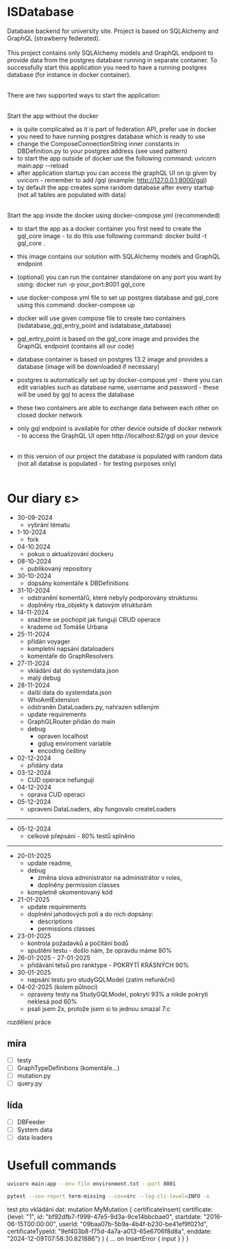 # ISDatabase
Database backend for university site. Project is based on SQLAlchemy and GraphQL (strawberry federated).
<br/><br/>
This project contains only SQLAlchemy models and GraphQL endpoint to provide data from the postgres database running in separate container. To successfully start this application you need to have a running postgres database (for instance in docker container).
<br/><br/>

There are two supported ways to start the application:
<br/><br/>

Start the app without the docker
- is quite complicated as it is part of federation API, prefer use in docker
- you need to have running postgres database which is ready to use
- change the ComposeConnectionString inner constants in DBDefinition.py to your postgres address (see used pattern)
- to start the app outside of docker use the following command:
uvicorn main:app --reload
- after application startup you can access the graphQL UI on ip given by uvicorn - remember to add /gql (example: http://127.0.0.1:8000/gql)
- by default the app creates some random database after every startup (not all tables are populated with data)
<br/><br/>

Start the app inside the docker using docker-compose.yml (recommended)
- to start the app as a docker container you first need to create the gql_core image - to do this use following command:
docker build -t gql_core .
- this image contains our solution with SQLAlchemy models and GraphQL endpoint
- (optional) you can run the container standalone on any port you want by using: docker run -p your_port:8001 gql_core
- use docker-compose.yml file to set up postgres database and gql_core using this command:
docker-compose up
- docker will use given compose file to create two containers (isdatabase_gql_entry_point and isdatabase_database)
- gql_entry_point is based on the gql_core image and provides the GraphQL endpoint (contains all our code)
- database container is based on postgres 13.2 image and provides a database (image will be downloaded if necessary)
- postgres is automatically set up by docker-compose.yml - there you can edit variables such as database name, username and password - these will be used by gql to acess the database
- these two containers are able to exchange data between each other on closed docker network
- only gql endpoint is available for other device outside of docker network - to access the GraphQL UI open http://localhost:82/gql on your device
<br/><br/>

- in this version of our project the database is populated with random data (not all databse is populated - for testing purposes only)
<br/><br/>

# Our diary ε>
- 30-09-2024 
  - vybrání tématu
- 1-10-2024 
  - fork
- 04-10.2024 
  - pokus o aktualizování dockeru
- 08-10-2024
  - publikovaný repository
- 30-10-2024
  - dopsány komentáře k DBDefinitions
- 31-10-2024
  - odstranění komentářů, které nebyly podporovány strukturou
  - doplněny rba_objekty k datovým strukturám
- 14-11-2024
  - snažíme se pochopit jak fungují CRUD operace 
  - krademe od Tomáše Urbana
- 25-11-2024
  - přidán voyager
  - kompletní napsání dataloaders
  - komentáře do GraphResolvers
- 27-11-2024
  - vkládání dat do systemdata.json
  - malý debug
- 28-11-2024
  - další data do systemdata.json
  - WhoAmIExtension
  - odstraněn DataLoaders.py, nahrazen sdíleným
  - update requirements
  - GraphGLRouter přidán do main
  - debug
    - opraven localhost
    - gqlug enviroment variable
    - encoding češtiny
- 02-12-2024 
  - přidány data
- 03-12-2024
  - CUD operace nefungují
- 04-12-2024
  - oprava CUD operací
- 05-12-2024
  - upravení DataLoaders, aby fungovalo createLoaders
---
- 05-12-2024
  - celkové přepsání - 80% testů splněno
---
- 20-01-2025
  - update readme,
  - debug 
    - změna slova administrator na administrátor v roles,
    - doplněny permission classes
  - kompletně okomentovaný kód
- 21-01-2025 
  - update requirements
  - doplnění jahodových polí a do nich dopsány:
    - descriptions
    - permissions classes
- 23-01-2025 
  - kontrola požadavků a počítání bodů
  - spuštění testu - došlo nám, že opravdu máme 80%
- 26-01-2025 - 27-01-2025
  - přidávání tetsů pro ranktype - POKRYTÍ KRÁSNÝCH 90%
- 30-01-2025
  - napsání testu pro studyGQLModel (zatím nefunkční)
- 04-02-2025 (kolem půlnoci)
  - opraveny testy na StudyGQLModel, pokrytí 93% a nikde pokrytí neklesá pod 60%
  - psali jsem 2x, protože jsem si to jednou smazal 7:c

rozdělení práce
## míra
- [ ] testy
- [ ] GraphTypeDefinitions (komentáře...)
- [ ] mutation.py
- [ ] query.py
## lída
- [ ] DBFeeder
- [ ] System data
- [ ] data loaders

# Usefull commands

```bash
uvicorn main:app --env-file environment.txt --port 8001
```

```bash
pytest --cov-report term-missing --cov=src --log-cli-level=INFO -x
```

test pto vkládání dat:
mutation MyMutation {
  certificateInsert(
    certificate: {level: "1", id: "bf92dfb7-f999-47e5-9d3a-9ce14bbcbae0", startdate: "2016-06-15T00:00:00", userId: "09baa07b-5b9a-4b4f-b230-be41ef9f021d", certificateTypeId: "9ef403b8-f75d-4a7a-a013-65e6706f8d8a", enddate: "2024-12-09T07:58:30.821886"}
  ) {
    ... on InsertError {
      input
    }
  }
}
